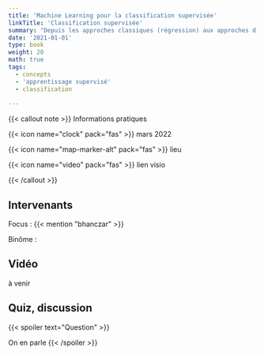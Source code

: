 ```yaml
---
title: 'Machine Learning pour la classification supervisée'
linkTitle: 'Classification supervisée'
summary: "Depuis les approches classiques (régression) aux approches d'apprentissage profond (CNN)."
date: '2021-01-01'
type: book
weight: 20
math: true
tags:
  - concepts
  - 'apprentissage supervisé'
  - classification
  
---
```


{{< callout note >}}
Informations pratiques

{{< icon name="clock" pack="fas" >}} mars 2022

{{< icon name="map-marker-alt" pack="fas" >}} lieu

{{< icon name="video" pack="fas" >}} lien visio

{{< /callout >}}

## Intervenants

Focus : {{< mention "bhanczar" >}}

Binôme : 

## Vidéo

à venir

<!-- {{< youtube rfscVS0vtbw >}} -->

## Quiz, discussion

{{< spoiler text="Question" >}}

On en parle
{{< /spoiler >}}
